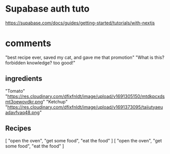 # Supabase auth tuto
https://supabase.com/docs/guides/getting-started/tutorials/with-nextjs

# comments
"best recipe ever, saved my cat, and gave me that promotion"
"What is this? forbidden knowledge? too good!"

## ingredients
"Tomato" "https://res.cloudinary.com/dfixfnldt/image/upload/v1691305150/mtdkpcxdsmt3oewovdkr.png"
"Ketchup" "https://res.cloudinary.com/dfixfnldt/image/upload/v1691373095/taiiutyaeuadavfvaq48.png"

## Recipes
[
  "open the oven",
  "get some food",
  "eat the food"
]
[
  "open the oven",
  "get some food",
  "eat the food"
]